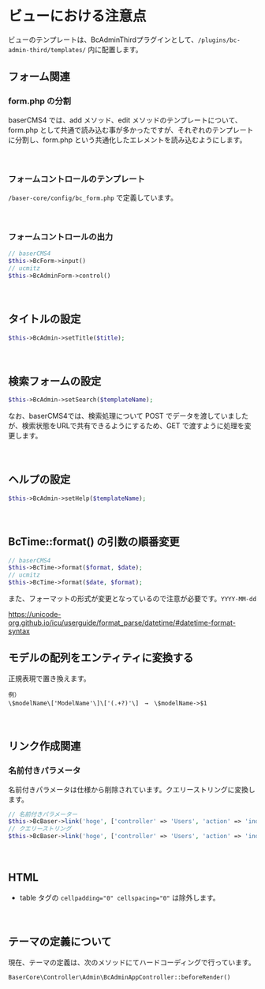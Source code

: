 # ビューにおける注意点

ビューのテンプレートは、BcAdminThirdプラグインとして、`/plugins/bc-admin-third/templates/` 内に配置します。

## フォーム関連

### form.php の分割
baserCMS4 では、add メソッド、edit メソッドのテンプレートについて、form.php として共通で読み込む事が多かったですが、それぞれのテンプレートに分割し、form.php という共通化したエレメントを読み込むようにします。

　
### フォームコントロールのテンプレート
`/baser-core/config/bc_form.php` で定義しています。

　
### フォームコントロールの出力
```php
// baserCMS4
$this->BcForm->input()
// ucmitz
$this->BcAdminForm->control()
```

　
## タイトルの設定
```php
$this->BcAdmin->setTitle($title);
```

　
## 検索フォームの設定
```php
$this->BcAdmin->setSearch($templateName);
```

なお、baserCMS4では、検索処理について POST でデータを渡していましたが、検索状態をURLで共有できるようにするため、GET で渡すように処理を変更します。

　
## ヘルプの設定
```php
$this->BcAdmin->setHelp($templateName);
```

　
## BcTime::format() の引数の順番変更

```php
// baserCMS4
$this->BcTime->format($format, $date);
// ucmitz
$this->BcTime->format($date, $format);
```

また、フォーマットの形式が変更となっているので注意が必要です。`YYYY-MM-dd`  

https://unicode-org.github.io/icu/userguide/format_parse/datetime/#datetime-format-syntax


## モデルの配列をエンティティに変換する

正規表現で置き換えます。

```
例）
\$modelName\['ModelName'\]\['(.+?)'\]　→　\$modelName->$1
```

　
## リンク作成関連

### 名前付きパラメータ

名前付きパラメータは仕様から削除されています。クエリーストリングに変換します。

```php
// 名前付きパラメーター
$this->BcBaser->link('hoge', ['controller' => 'Users', 'action' => 'index', 'name1' => 1, 'named2' => 2]);
// クエリーストリング
$this->BcBaser->link('hoge', ['controller' => 'Users', 'action' => 'index', '?' => ['name1' => 1, 'named2' => 2]]);
```

　
## HTML

- table タグの `cellpadding="0" cellspacing="0"` は除外します。

　
## テーマの定義について
現在、テーマの定義は、次のメソッドにてハードコーディングで行っています。
```php
BaserCore\Controller\Admin\BcAdminAppController::beforeRender()
```
